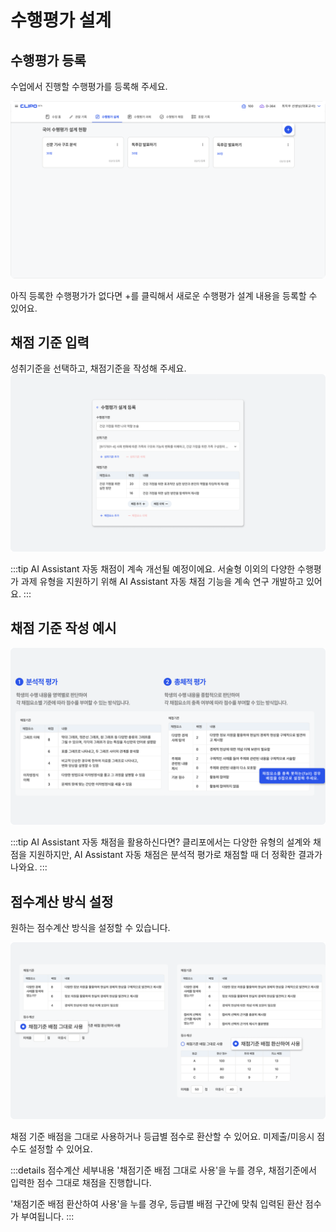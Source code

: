 # 수행평가 설계

## 수행평가 등록
수업에서 진행할 수행평가를 등록해 주세요.

![이미지](./img/asmake.png)
<p></p>

아직 등록한 수행평가가 없다면 +를 클릭해서 새로운 수행평가 설계 내용을 등록할 수 있어요.

## 채점 기준 입력 <Badge type="tip" text="AI Assistant 자동 채점" />
성취기준을 선택하고, 채점기준을 작성해 주세요.
![이미지](./img/asadd.png)
<p></p>

:::tip AI Assistant 자동 채점이 계속 개선될 예정이에요.
서술형 이외의 다양한 수행평가 과제 유형을 지원하기 위해 AI Assistant 자동 채점 기능을 계속 연구 개발하고 있어요.
:::


## 채점 기준 작성 예시

![이미지](./img/asex.png)
<p></p>

:::tip AI Assistant 자동 채점을 활용하신다면?
클리포에서는 다양한 유형의 설계와 채점을 지원하지만, AI Assistant 자동 채점은 분석적 평가로 채점할 때 더 정확한 결과가 나와요.
:::

## 점수계산 방식 설정
원하는 점수계산 방식을 설정할 수 있습니다.

![이미지](./img/asgrade.png)
<p></p>

채점 기준 배점을 그대로 사용하거나 등급별 점수로 환산할 수 있어요.
미제출/미응시 점수도 설정할 수 있어요.

:::details 점수계산 세부내용
'채점기준 배점 그대로 사용'을 누를 경우, 채점기준에서 입력한 점수 그대로 채점을 진행합니다. <p></p>
'채점기준 배점 환산하여 사용'을 누를 경우, 등급별 배점 구간에 맞춰 입력된 환산 점수가 부여됩니다.
:::